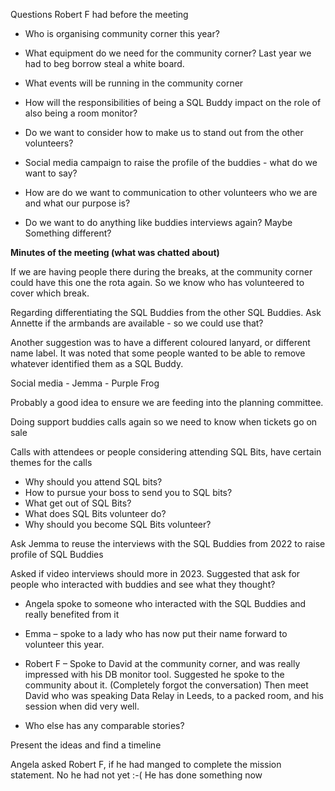 
Questions Robert F had before the meeting

- Who is organising community corner this year?

- What equipment do we need for the community corner? Last year we had to beg borrow steal a white board.

- What events will be running in the community corner

- How will the responsibilities of being a SQL Buddy impact on the role of also being a room monitor?

- Do we want to consider how to make us to stand out from the other volunteers?

- Social media campaign to raise the profile of the buddies - what do we want to say?

- How are do we want to communication to other volunteers who we are and what our purpose is?

- Do we want to do anything like buddies interviews again? Maybe Something different?

**Minutes of the meeting (what was chatted about)**

If we are having people there during the breaks, at the community corner could have this one the rota again. So we know who has volunteered to cover which break.

Regarding differentiating the SQL Buddies from the other SQL Buddies. Ask Annette if the armbands are available - so we could use that?

Another suggestion was to have a different coloured lanyard, or different name label. It was noted that some people wanted to be able to remove whatever  identified them as a SQL Buddy.

Social media - Jemma - Purple Frog

Probably a good idea to ensure we are feeding into the planning committee.

Doing support buddies calls again so we need to know when tickets go on sale

Calls with attendees or people considering attending SQL Bits, have certain themes for the calls

 - Why should you attend SQL bits?
 - How to pursue your boss to send you to SQL bits?
-  What get out of SQL Bits?
 - What does SQL Bits volunteer do?
 - Why should you become SQL Bits volunteer?

Ask Jemma to reuse the interviews with the SQL Buddies from 2022 to raise profile of SQL Buddies

Asked if video interviews should more in 2023. Suggested that ask for people who interacted with buddies and see what they thought?

* Angela spoke to someone who interacted with the SQL Buddies and really benefited from it

* Emma – spoke to a lady who has now put their name forward to volunteer this year.

* Robert F – Spoke to David at the community corner, and was really impressed with his DB monitor tool. Suggested he spoke to the community about it. (Completely forgot the conversation) Then meet David who was speaking Data Relay in Leeds, to a packed room, and his session when did very well.

* Who else has any comparable stories?

Present the ideas and find a timeline

Angela asked Robert F, if he had manged to complete the mission statement. No he had not yet :-(  He has done something now  
